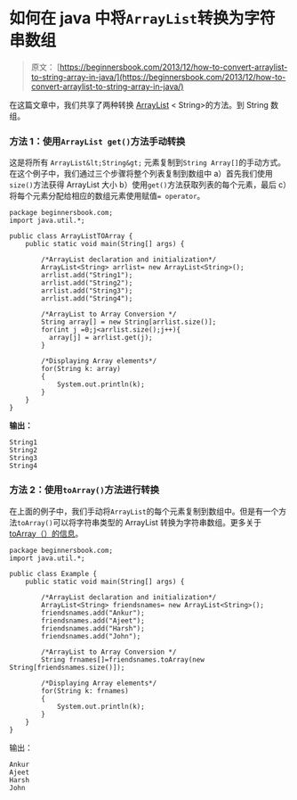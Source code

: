 # 如何在 java 中将`ArrayList`转换为字符串数组

> 原文： [https://beginnersbook.com/2013/12/how-to-convert-arraylist-to-string-array-in-java/](https://beginnersbook.com/2013/12/how-to-convert-arraylist-to-string-array-in-java/)

在这篇文章中，我们共享了两种转换 [ArrayList](https://beginnersbook.com/2013/12/java-arraylist/ "ArrayList") &lt; String&gt;的方法。到 String 数组。

### 方法 1：使用`ArrayList get()`方法手动转换

这是将所有 `ArrayList&lt;String&gt;` 元素复制到`String Array[]`的手动方式。在这个例子中，我们通过三个步骤将整个列表复制到数组中 a）首先我们使用`size()`方法获得 ArrayList 大小 b）使用`get()`方法获取列表的每个元素，最后 c）将每个元素分配给相应的数组元素使用赋值`= operator`。

```
package beginnersbook.com;
import java.util.*;

public class ArrayListTOArray {
	public static void main(String[] args) {

		/*ArrayList declaration and initialization*/
		ArrayList<String> arrlist= new ArrayList<String>();
		arrlist.add("String1");
		arrlist.add("String2");
		arrlist.add("String3");
		arrlist.add("String4");

		/*ArrayList to Array Conversion */
		String array[] = new String[arrlist.size()];              
		for(int j =0;j<arrlist.size();j++){
		  array[j] = arrlist.get(j);
		}

		/*Displaying Array elements*/
		for(String k: array)
		{
			System.out.println(k);
		}
	}
}
```

**输出：**

```
String1
String2
String3
String4
```

### 方法 2：使用`toArray()`方法进行转换

在上面的例子中，我们手动将`ArrayList`的每个元素复制到数组中。但是有一个方法`toArray()`可以将字符串类型的 ArrayList 转换为字符串数组。更多关于 [toArray（）的信息](https://docs.oracle.com/javase/1.5.0/docs/api/java/util/ArrayList.html#toArray())。

```
package beginnersbook.com;
import java.util.*;

public class Example {
	public static void main(String[] args) {

		/*ArrayList declaration and initialization*/
		ArrayList<String> friendsnames= new ArrayList<String>();
		friendsnames.add("Ankur");
		friendsnames.add("Ajeet");
		friendsnames.add("Harsh");
		friendsnames.add("John");

		/*ArrayList to Array Conversion */
		String frnames[]=friendsnames.toArray(new String[friendsnames.size()]);

		/*Displaying Array elements*/
		for(String k: frnames)
		{
			System.out.println(k);
		}
	}
}
```

输出：

```
Ankur
Ajeet
Harsh
John
```